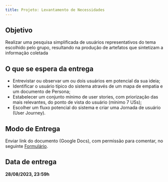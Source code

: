 ```yaml
---
title: Projeto: Levantamento de Necessidades
---
```


## Objetivo

Realizar uma pesquisa simplificada de usuários representativos do tema escolhido pelo grupo, resultando na produção de artefatos que sintetizam a informação coletada


## O que se espera da entrega

* Entrevistar ou observar um ou dois usuários em potencial da sua ideia;
* Identificar o usuário típico do sistema através de um mapa de empatia e um documento de Persona;
* Estabelecer um conjunto mínimo de user stories, com priorização das mais relevantes, do ponto de vista do usuário (mínimo 7 USs);
* Escolher um fluxo potencial do sistema e criar uma Jornada de usuário (User Journey).


## Modo de Entrega

Enviar link do documento (Google Docs), com permissão para comentar, no seguinte [Formulário](https://forms.gle/cCh9t2MsPNvXp9K17).

## Data de entrega

**28/08/2023, 23:59h**
